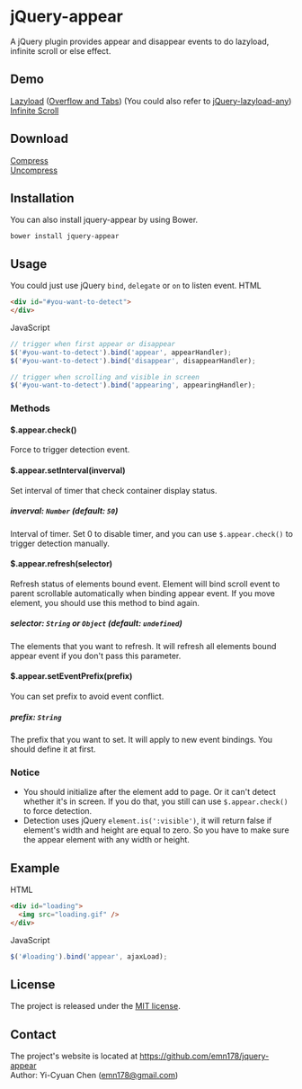 # jQuery-appear
A jQuery plugin provides appear and disappear events to do lazyload, infinite scroll or else effect.

## Demo
[Lazyload](http://emn178.github.io/jquery-appear/samples/lazyload/) ([Overflow and Tabs](http://emn178.github.io/jquery-appear/samples/overflow/)) (You could also refer to [jQuery-lazyload-any](http://github.io/emn178/jquery-lazyload-any/))  
[Infinite Scroll](http://emn178.github.io/jquery-appear/samples/infinite-scroll/)  

## Download
[Compress](https://raw.github.com/emn178/jquery-appear/master/build/jquery.appear.min.js)  
[Uncompress](https://raw.github.com/emn178/jquery-appear/master/src/jquery.appear.js)

## Installation
You can also install jquery-appear by using Bower.
```
bower install jquery-appear
```

## Usage
You could just use jQuery `bind`, `delegate` or `on` to listen event.
HTML
```HTML
<div id="#you-want-to-detect">
</div>
```
JavaScript
```JavaScript
// trigger when first appear or disappear
$('#you-want-to-detect').bind('appear', appearHandler);
$('#you-want-to-detect').bind('disappear', disappearHandler);

// trigger when scrolling and visible in screen
$('#you-want-to-detect').bind('appearing', appearingHandler);
```

### Methods

#### $.appear.check()

Force to trigger detection event.

#### $.appear.setInterval(inverval)

Set interval of timer that check container display status.

##### *inverval: `Number` (default: `50`)*

Interval of timer. Set 0 to disable timer, and you can use `$.appear.check()` to trigger detection manually.

#### $.appear.refresh(selector)

Refresh status of elements bound event. Element will bind scroll event to parent scrollable automatically when binding appear event. If you move element, you should use this method to bind again.

##### *selector: `String` or `Object` (default: `undefined`)*

The elements that you want to refresh. It will refresh all elements bound appear event if you don't pass this parameter.

#### $.appear.setEventPrefix(prefix)

You can set prefix to avoid event conflict.

##### *prefix: `String`*

The prefix that you want to set. It will apply to new event bindings. You should define it at first.

### Notice
* You should initialize after the element add to page. Or it can't detect whether it's in screen. If you do that, you still can use `$.appear.check()` to force detection.
* Detection uses jQuery `element.is(':visible')`, it will return false if element's width and height are equal to zero. So you have to make sure the appear element with any width or height.

## Example
HTML
```HTML
<div id="loading">
  <img src="loading.gif" />
</div>
```
JavaScript
```JavaScript
$('#loading').bind('appear', ajaxLoad);
```

## License
The project is released under the [MIT license](http://www.opensource.org/licenses/MIT).

## Contact
The project's website is located at https://github.com/emn178/jquery-appear  
Author: Yi-Cyuan Chen (emn178@gmail.com)
